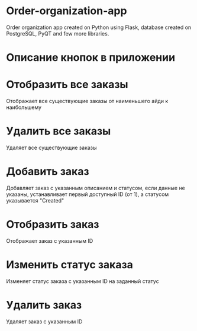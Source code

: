 # Order-organization-app
Order organization app created on Python using Flask, database created on PostgreSQL, PyQT and few more libraries.

# Описание кнопок в приложении

# Отобразить все заказы
Отображает все существующие заказы от наименьшего айди к наибольшему

# Удалить все заказы
Удаляет все существующие заказы

# Добавить заказ
Добавляет заказ с указанным описанием и статусом, если данные не указаны, устанавливает первый доступный ID (от 1), а статусом указывается "Created"

# Отобразить заказ
Отображает заказ с указанным ID

# Изменить статус заказа
Изменяет статус заказа с указанным ID на заданный статус

# Удалить заказ
Удаляет заказ с указанным ID

